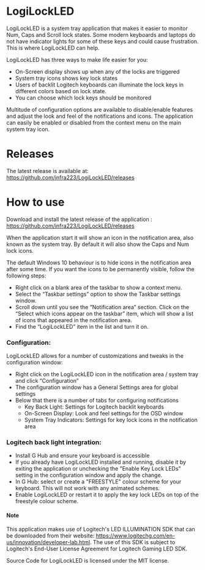 # LogiLockLED
LogiLockLED is a system tray application that makes it easier to monitor Num, Caps and Scroll lock states.  Some modern keyboards and laptops do not have indicator lights for some of these keys and could cause frustration.  This is where LogiLockLED can help.

LogiLockLED has three ways to make life easier for you:
- On-Screen display shows up when any of the locks are triggered
- System tray icons shows key lock states
- Users of backlit Logitech keyboards can illuminate the lock keys in different colors based on lock state.
- You can choose which lock keys should be monitored

Multitude of configuration options are available to disable/enable features and adjust the look and feel of the notifications and icons.  The application can easily be enabled or disabled from the context menu on the main system tray icon.


# Releases
The latest release is available at: 
https://github.com/infra223/LogiLockLED/releases


# How to use
Download and install the latest release of the application : https://github.com/infra223/LogiLockLED/releases 

When the application start it will show an icon in the notification area, also known as the system tray.  By default it will also show the Caps and Num lock icons.

The default Windows 10 behaviour is to hide icons in the notification area after some time.  If you want the icons to be permanently visible, follow the following steps:
- Right click on a blank area of the taskbar to show a context menu.
- Select the “Taskbar settings” option to show the Taskbar settings window.
- Scroll down until you see the “Notification area” section.   Click on the “Select which icons appear on the taskbar” item, which will show a list of icons that appeared in the notification area.
- Find the “LogiLockLED” item in the list and turn it on.

### Configuration:
LogiLockLED allows for a number of customizations and tweaks in the configuration window:
- Right click on the LogiLockLED icon in the notification area / system tray and click “Configuration”
- The configuration window has a General Settings  area for global settings
- Below that there is a number of tabs for configuring notifications
  - Key Back Light: Settings for Logitech backlit keyboards
  - On-Screen Display: Look and feel settings for the OSD window
  - System Tray Indicators: Settings for key lock icons in the notification area

### Logitech back light integration:
- Install G Hub and ensure your keyboard is accessible
- If you already have LogiLockLED installed and running, disable it by exiting the application or unchecking the "Enable Key Lock LEDs" setting in the configuration window and apply the change.
- In G Hub: select or create a "FREESTYLE" colour scheme for your keyboard. This will not work with any animated schemes.
- Enable LogiLockLED or restart it to apply the key lock LEDs on top of the freestyle colour scheme.


#### Note
This application makes use of Logitech's LED ILLUMINATION SDK that can be downloaded from their website: https://www.logitechg.com/en-us/innovation/developer-lab.html. 
The use of this SDK is subject to Logitech's End-User License Agreement for Logitech Gaming LED SDK.

Source Code for LogiLockLED is licensed under the MIT license.
